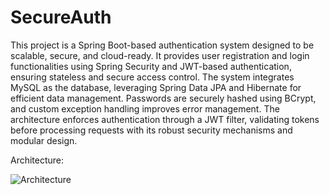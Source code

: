 # SecureAuth

This project is a Spring Boot-based authentication system designed to be scalable, secure, and cloud-ready. It provides user registration and login functionalities using Spring Security and JWT-based authentication, ensuring stateless and secure access control. The system integrates MySQL as the database, leveraging Spring Data JPA and Hibernate for efficient data management. Passwords are securely hashed using BCrypt, and custom exception handling improves error management. The architecture enforces authentication through a JWT filter, validating tokens before processing requests with its robust security mechanisms and modular design. 

Architecture:

![Architecture](https://github.com/user-attachments/assets/2212dc69-3134-4ae7-985e-f2488b959692)

